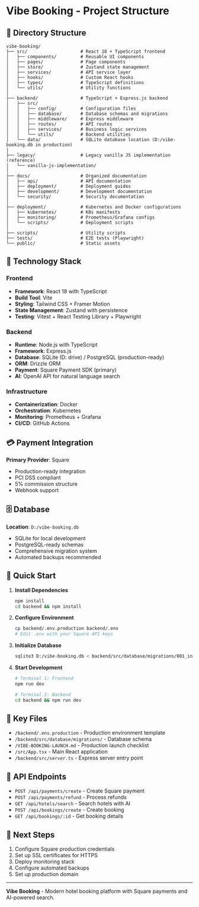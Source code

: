# Vibe Booking - Project Structure

## 📁 Directory Structure

```
vibe-booking/
├── src/                    # React 18 + TypeScript frontend
│   ├── components/         # Reusable UI components
│   ├── pages/              # Page components
│   ├── store/              # Zustand state management
│   ├── services/           # API service layer
│   ├── hooks/              # Custom React hooks
│   ├── types/              # TypeScript definitions
│   └── utils/              # Utility functions
│
├── backend/                # TypeScript + Express.js backend
│   ├── src/
│   │   ├── config/         # Configuration files
│   │   ├── database/       # Database schemas and migrations
│   │   ├── middleware/     # Express middleware
│   │   ├── routes/         # API routes
│   │   ├── services/       # Business logic services
│   │   └── utils/          # Backend utilities
│   └── data/               # SQLite database location (D:/vibe-booking.db in production)
│
├── legacy/                 # Legacy vanilla JS implementation (reference)
│   └── vanilla-js-implementation/
│
├── docs/                   # Organized documentation
│   ├── api/                # API documentation
│   ├── deployment/         # Deployment guides
│   ├── development/        # Development documentation
│   └── security/           # Security documentation
│
├── deployment/             # Kubernetes and Docker configurations
│   ├── kubernetes/         # K8s manifests
│   ├── monitoring/         # Prometheus/Grafana configs
│   └── scripts/            # Deployment scripts
│
├── scripts/                # Utility scripts
├── tests/                  # E2E tests (Playwright)
└── public/                 # Static assets

```

## 🔧 Technology Stack

### Frontend
- **Framework**: React 18 with TypeScript
- **Build Tool**: Vite
- **Styling**: Tailwind CSS + Framer Motion
- **State Management**: Zustand with persistence
- **Testing**: Vitest + React Testing Library + Playwright

### Backend
- **Runtime**: Node.js with TypeScript
- **Framework**: Express.js
- **Database**: SQLite (D: drive) / PostgreSQL (production-ready)
- **ORM**: Drizzle ORM
- **Payment**: Square Payment SDK (primary)
- **AI**: OpenAI API for natural language search

### Infrastructure
- **Containerization**: Docker
- **Orchestration**: Kubernetes
- **Monitoring**: Prometheus + Grafana
- **CI/CD**: GitHub Actions

## 💳 Payment Integration

**Primary Provider**: Square
- Production-ready integration
- PCI DSS compliant
- 5% commission structure
- Webhook support

## 🗄️ Database

**Location**: `D:/vibe-booking.db`
- SQLite for local development
- PostgreSQL-ready schemas
- Comprehensive migration system
- Automated backups recommended

## 🚀 Quick Start

1. **Install Dependencies**
   ```bash
   npm install
   cd backend && npm install
   ```

2. **Configure Environment**
   ```bash
   cp backend/.env.production backend/.env
   # Edit .env with your Square API keys
   ```

3. **Initialize Database**
   ```bash
   sqlite3 D:/vibe-booking.db < backend/src/database/migrations/001_initial_schema.sql
   ```

4. **Start Development**
   ```bash
   # Terminal 1: Frontend
   npm run dev
   
   # Terminal 2: Backend
   cd backend && npm run dev
   ```

## 📝 Key Files

- `/backend/.env.production` - Production environment template
- `/backend/src/database/migrations/` - Database schema
- `/VIBE-BOOKING-LAUNCH.md` - Production launch checklist
- `/src/App.tsx` - Main React application
- `/backend/src/server.ts` - Express server entry point

## 🔗 API Endpoints

- `POST /api/payments/create` - Create Square payment
- `POST /api/payments/refund` - Process refunds
- `GET /api/hotels/search` - Search hotels with AI
- `POST /api/bookings/create` - Create booking
- `GET /api/bookings/:id` - Get booking details

## 🎯 Next Steps

1. Configure Square production credentials
2. Set up SSL certificates for HTTPS
3. Deploy monitoring stack
4. Configure automated backups
5. Set up production domain

---

**Vibe Booking** - Modern hotel booking platform with Square payments and AI-powered search.